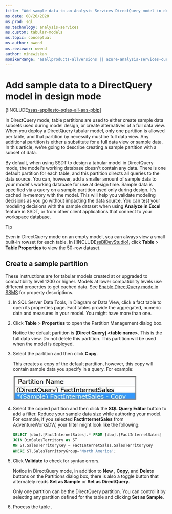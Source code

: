 ```yaml
---
title: "Add sample data to an Analysis Services DirectQuery model in design mode | Microsoft Docs"
ms.date: 08/26/2020
ms.prod: sql
ms.technology: analysis-services
ms.custom: tabular-models
ms.topic: conceptual
ms.author: owend
ms.reviewer: owend
author: minewiskan
monikerRange: "asallproducts-allversions || azure-analysis-services-current || power-bi-premium-current || >= sql-analysis-services-2016"
---
```


# Add sample data to a DirectQuery model in design mode

[!INCLUDE[ssas-appliesto-sqlas-all-aas-pbip](../includes/ssas-appliesto-sqlas-all-aas-pbip.md)]

In DirectQuery mode, table partitions are used to either create sample data subsets used during model design, or create alternatives of a full data view. When you deploy a DirectQuery tabular model, only one partition is allowed per table, and that partition by necessity must be full data view. Any additional partition is either a substitute for a full data view or sample data. In this article, we're going to describe creating a sample partition with a subset of data.

By default, when using SSDT to design a tabular model in DirectQuery mode, the model's working database doesn't contain any data. There is one default partition for each table, and this partition directs all queries to the data source. You can, however, add a smaller amount of sample data to your model's working database for use at design time. Sample data is specified via a query on a sample partition used only during design. It's cached in-memory with the model. This will help you validate modeling decisions as you go without impacting the data source. You can test your modeling decisions with the sample dataset when using **Analyze in Excel** feature in SSDT, or from other client applications that connect to your workspace database.  
  
> [!TIP]  
> Even in DirectQuery mode on an empty model, you can always view a small built-in rowset for each table. In [!INCLUDE[ssBIDevStudio](../includes/ssbidevstudio-md.md)], click **Table** > **Table Properties** to view the 50-row dataset.  
  
## Create a sample partition

These instructions are for tabular models created at or upgraded to compatibility level 1200 or higher. Models at lower compatibility levels use different properties to get cached data. See [Enable DirectQuery mode in SSMS](../../analysis-services/tabular-models/enable-directquery-mode-in-ssms.md) for property descriptions.  
  
1. In SQL Server Data Tools, in Diagram or Data View, click a fact table to open its properties page. Fact tables provide the aggregated, numeric data and measures in your model. You might have more than one.  
  
2. Click **Table** > **Properties** to open the Partition Management dialog box.  
  
    Notice the default partition is **(Direct Query) \<table name>**. This is the full data view. Do not delete this partition. This partition will be used when the model is deployed.  
  
3. Select the partition and then click **Copy**.  

    This creates a copy of the default partition, however, this copy will contain sample data you specify in a query. For example:
  
     ![ssas_tabularproject_copypartition](../../analysis-services/tabular-models/media/ssas-tabularproject-copypartition.jpg "ssas_tabularproject_copypartition")  
  
4. Select the copied partition and then click the **SQL Query Editor** button to add a filter. Reduce your sample data size while authoring your model. For example, if you selected **FactInternetSales** from AdventureWorksDW, your filter might look like the following:  
  
    ```sql
    SELECT [dbo].[FactInternetSales].* FROM [dbo].[FactInternetSales]  
    JOIN DimSalesTerritory as ST  
    ON ST.SalesTerritoryKey = FactInternetSales.SalesTerritoryKey  
    WHERE ST.SalesTerritoryGroup='North America';  
    ```  
  
5. Click **Validate** to check for syntax errors.  
  
     Notice in DirectQuery mode, in addition to **New** , **Copy**, and **Delete** buttons on the Partitions dialog box, there is also a toggle button that alternately reads **Set as Sample** or **Set as DirectQuery**.  
  
     Only one partition can be the DirectQuery partition. You can control it by selecting any partition defined for the table and clicking **Set as Sample**.  
  
6. Process the table .  
